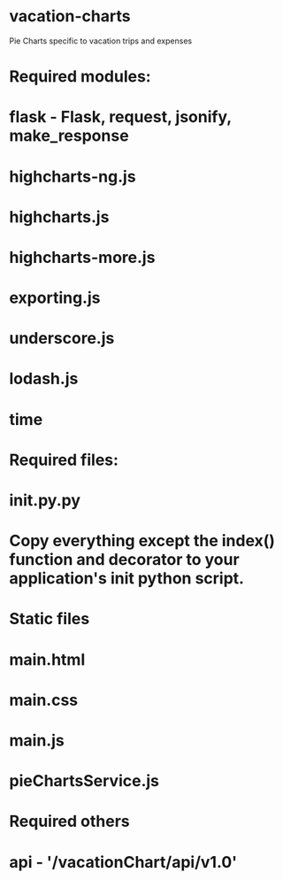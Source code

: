 # vacation-charts
Pie Charts specific to vacation trips and expenses


# Required modules:

# flask - Flask, request, jsonify, make_response
# highcharts-ng.js
# highcharts.js
# highcharts-more.js
# exporting.js
# underscore.js
# lodash.js
# time


# Required files:

# __init.py__.py
# Copy everything except the index() function and decorator to your application's init python script.

# Static files
# main.html
# main.css
# main.js
# pieChartsService.js


# Required others

# api - '/vacationChart/api/v1.0'